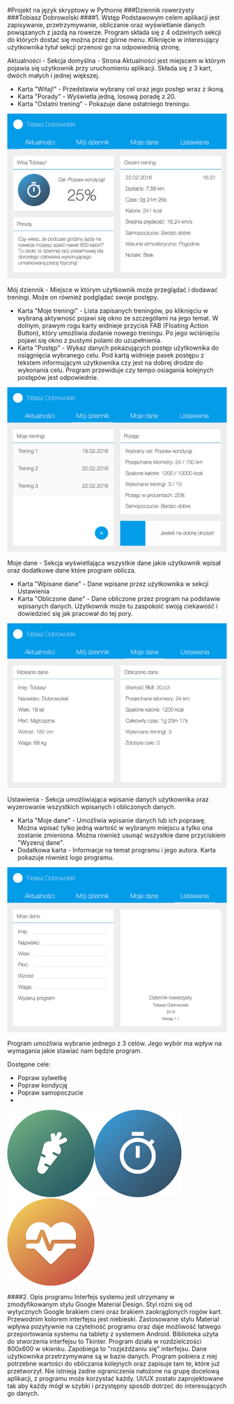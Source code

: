 #Projekt na język skryptowy w Pythonie
###Dziennik rowerzysty
###Tobiasz Dobrowolski
####1. Wstęp
Podstawowym celem aplikacji jest zapisywanie, przetrzymywanie, obliczanie oraz wyświetlanie danych powiązanych z jazdą na rowerze. Program składa się z 4 odzielnych sekcji do których dostać się można przez górne menu. Kliknięcie w interesujący użytkownika tytuł sekcji przenosi go na odpowiednią stronę.

Aktualności - Sekcja domyślna - 
Strona Aktualności jest miejscem w którym pojawia się użytkownik przy uruchomieniu aplikacji. Składa się z 3 kart, dwóch małych i jednej większej.

- Karta "Witaj!" - Przedstawia wybrany cel oraz jego postęp wraz z ikoną.
- Karta "Porady" - Wyświetla jedną, losową poradę z 20.
- Karta "Ostatni trening" - Pokazuje dane ostatniego treningu.

![GitHub Logo](/images/interface1c.png)

Mój dziennik - 
Miejsce w którym użytkownik może przeglądać i dodawać treningi. Może on również podglądać swoje postępy.

- Karta "Moje treningi" - Lista zapisanych treningów, po kliknięciu w wybraną aktywność pojawi się okno ze szczegółami na jego temat. W dolnym, prawym rogu karty widnieje przycisk FAB (Floating Action Button), który umożliwia dodanie nowego treningu. Po jego wciśnięciu pojawi się okno z pustymi polami do uzupełnienia.
- Karta "Postęp" - Wykaz danych pokazujących postęp użytkownika do osiągnięcia wybranego celu. Pod kartą widnieje pasek postępu z tekstem informującym użytkownika czy jest na dobrej drodze do wykonania celu. Program przewiduje czy tempo osiagania kolejnych postępów jest odpowiednie.

![GitHub Logo](/images/interface2c.png)

Moje dane - 
Sekcja wyświetlająca wszystkie dane jakie użytkownik wpisał oraz dodatkowe dane które program oblicza.

- Karta "Wpisane dane" - Dane wpisane przez użytkownika w sekcji Ustawienia
- Karta "Obliczone dane" - Dane obliczone przez program na podstawie wpisanych danych. Użytkownik może tu zaspokoić swoją ciekawość i dowiedzieć się jak pracował do tej pory.

![GitHub Logo](/images/interface3c.png)

Ustawienia - 
Sekcja umożliwiająca wpisanie danych użytkownika oraz wyzerowanie wszystkich wpisanych i obliczonych danych.

- Karta "Moje dane" - Umożliwia wpisanie danych lub ich poprawę. Można wpisać tylko jedną wartość w wybranym miejscu a tylko ona zostanie zmieniona. Można również usunąć wszystkie dane przyciskiem "Wyzeruj dane".
- Dodatkowa karta - Informacje na temat programu i jego autora. Karta pokazuje również logo programu.

![GitHub Logo](/images/interface4c.png)

Program umożliwia wybranie jednego z 3 celów. Jego wybór ma wpływ na wymagania jakie stawiać nam będzie program.

Dostępne cele:
- Popraw sylwetkę
- Popraw kondycję
- Popraw samopoczucie
- 
<img src="images/ikona3.png" width="200"><img src="images/ikona2.png" width="200"><img src="images/ikona1.png" width="200">

####2. Opis programu
Interfejs systemu jest utrzymany w zmodyfikowanym stylu Google Material Design. Styl różni się od wytycznych Google brakiem cieni oraz brakiem zaokrąglonych rogów kart. Przewodnim kolorem interfejsu jest niebieski. Zastosowanie stylu Material wpływa pozytywnie na czytelność programu oraz daje możliwość łatwego przeportowania systemu na tablety z systemem Android. Biblioteka użyta do stworzenia interfejsu to Tkinter. Program działa w rozdzielczości 800x600 w okienku. Zapobiega to "rozjeżdżaniu się" interfejsu. Dane użytkownika przetrzymywane są w bazie danych. Program pobiera z niej potrzebne wartości do obliczania kolejnych oraz zapisuje tam te, które już przetworzył. Nie istnieją żadne ograniczenia nałożone na grupę docelową aplikacji, z programu może korzystać każdy. UI/UX zostało zaprojektowane tak aby każdy mógł w szybki i przystępny sposób dotrzeć do interesujących go danych.
